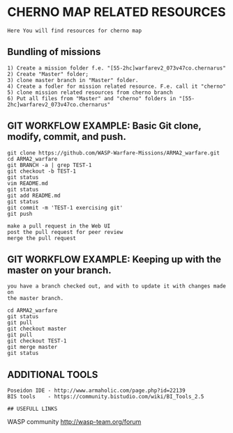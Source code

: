 # CHERNO MAP RELATED RESOURCES
```
Here You will find resources for cherno map
```
## Bundling of missions
```
1) Create a mission folder f.e. "[55-2hc]warfarev2_073v47co.chernarus"
2) Create "Master" folder;
3) clone master branch in "Master" folder.  
4) Create a fodler for mission related resource. F.e. call it "cherno"
5) clone mission related resources from cherno branch
6) Put all files from "Master" and "cherno" folders in "[55-2hc]warfarev2_073v47co.chernarus"
```
## GIT WORKFLOW EXAMPLE: Basic Git clone, modify, commit, and push.
```
git clone https://github.com/WASP-Warfare-Missions/ARMA2_warfare.git
cd ARMA2_warfare
git BRANCH -a | grep TEST-1
git checkout -b TEST-1
git status
vim README.md
git status
git add README.md
git status
git commit -m 'TEST-1 exercising git'
git push

make a pull request in the Web UI
post the pull request for peer review
merge the pull request
```
## GIT WORKFLOW EXAMPLE: Keeping up with the master on your branch.
```
you have a branch checked out, and with to update it with changes made on
the master branch.

cd ARMA2_warfare
git status
git pull
git checkout master
git pull
git checkout TEST-1
git merge master
git status
```
## ADDITIONAL TOOLS
```
Poseidon IDE - http://www.armaholic.com/page.php?id=22139
BIS tools	 - https://community.bistudio.com/wiki/BI_Tools_2.5
```
```
## USEFULL LINKS
```
WASP community
http://wasp-team.org/forum